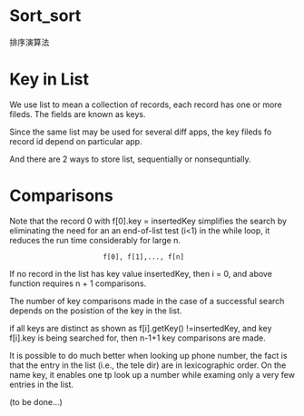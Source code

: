 # Sort_sort
排序演算法

# Key in List

We use list to mean a collection of records, each record has one or more fileds. The fields are known as keys.

Since the same list may be used for several diff apps, the key fileds fo record id depend on particular app.

And there are 2 ways to store list, sequentially or nonsequntially.

# Comparisons

Note that the record 0 with f[0].key = insertedKey simplifies the search by eliminating the need for an an end-of-list test (i<1) in the while loop, it reduces the run time considerably for large n.


                           f[0], f[1],..., f[n]
                           

If no record in the list has key value insertedKey, then i = 0, and above function requires n + 1 comparisons.

The number of key comparisons made in the case of a successful search depends on the posistion of the key in the list.

if all keys are distinct as shown as f[i].getKey() !=insertedKey, and key f[i].key is being searched for, then n-1+1 key comparisons are made.

It is possible to do much better when looking up phone number, the fact is that the entry in the list (i.e., the tele dir) are in lexicographic order. On the name key, it enables one tp look up a number while examing only a very few entries in the list.

(to be done...)


